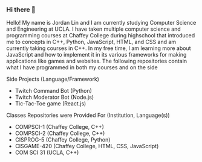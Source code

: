 ### Hi there 👋
Hello! My name is Jordan Lin and I am currently studying Computer Science and Engineering at UCLA. I have taken multiple computer science and programming courses at Chaffey College during highschool that introduced me to concepts in C++, Python, JavaScript, HTML, and CSS and am currently taking courses in C++. In my free time, I am learning more about JavaScript and how to implement it in its various frameworks for making applications like games and websites. The following repositories contain what I have programmed in both my courses and on the side

Side Projects (Language/Framework)
  - Twitch Command Bot (Python)
  - Twitch Moderator Bot (Node.js)
  - Tic-Tac-Toe game (React.js)


Classes Repositories were Provided For (Institution, Language(s))
  - COMPSCI-1 (Chaffey College, C++)
  - COMPSCI-2 (Chaffey College, C++)
  - CISPROG-5 (Chaffey College, Python)
  - CISGAME-420 (Chaffey College, HTML, CSS, JavaScript)
  - COM SCI 31 (UCLA, C++)
<!--
**jardondaful/jardondaful** is a ✨ _special_ ✨ repository because its `README.md` (this file) appears on your GitHub profile.

Here are some ideas to get you started:

- 🔭 I’m currently working on ...
- 🌱 I’m currently learning ...
- 👯 I’m looking to collaborate on ...
- 🤔 I’m looking for help with ...
- 💬 Ask me about ...
- 📫 How to reach me: ...
- 😄 Pronouns: ...
- ⚡ Fun fact: ...
-->
